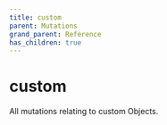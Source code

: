 ```yaml
---
title: custom
parent: Mutations
grand_parent: Reference
has_children: true
---
```


# custom

All mutations relating to custom Objects.

